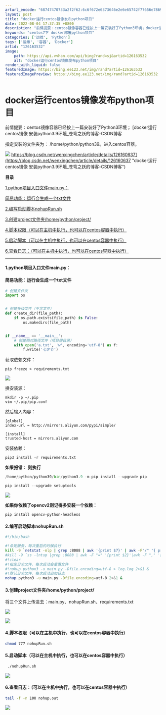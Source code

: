```yaml
---
arturl_encode: "68747470733a2f2f62:6c6f672e6373646e2e6e65742f77656e78696e676368656e2f:61727469636c652f64657461696c732f313236313633353332"
layout: post
title: "docker运行centos镜像发布python项目"
date: 2022-08-04 17:37:35 +0800
description: "前情提要：centos镜像容器已经按上一篇安装好了Python3环境；docker运行centos镜"
keywords: "centos7下 docker部署python项目"
categories: ['运维', 'Python']
tags: ['运维', '容器', 'Docker']
artid: "126163532"
image:
    path: https://api.vvhan.com/api/bing?rand=sj&artid=126163532
    alt: "docker运行centos镜像发布python项目"
render_with_liquid: false
featuredImage: https://bing.ee123.net/img/rand?artid=126163532
featuredImagePreview: https://bing.ee123.net/img/rand?artid=126163532
---
```


# docker运行centos镜像发布python项目

前情提要：centos镜像容器已经按上一篇安装好了Python3环境；
[docker运行centos镜像 安装python3.9环境\_苍穹之跃的博客-CSDN博客

指定安装的文件夹为： /home/python/python39。进入centos容器。

![](https://i-blog.csdnimg.cn/blog_migrate/be19846480ab44ce477585fc567aeaa0.png)
https://blog.csdn.net/wenxingchen/article/details/126160637](https://blog.csdn.net/wenxingchen/article/details/126160637 "docker运行centos镜像 安装python3.9环境_苍穹之跃的博客-CSDN博客")

**目录**

[1.python项目入口文件main.py：](#%C2%A01.python%E9%A1%B9%E7%9B%AE%E5%85%A5%E5%8F%A3%E6%96%87%E4%BB%B6main.py%EF%BC%9A)

[简易功能：运行会生成一个txt文件](#%C2%A0%20%C2%A0%20%E7%AE%80%E6%98%93%E5%8A%9F%E8%83%BD%EF%BC%9A%E8%BF%90%E8%A1%8C%E4%BC%9A%E7%94%9F%E6%88%90%E4%B8%80%E4%B8%AAtxt%E6%96%87%E4%BB%B6)

[2.编写启动脚本nohupRun.sh](#2.%E7%BC%96%E5%86%99%E5%90%AF%E5%8A%A8%E8%84%9A%E6%9C%ACnohupRun.sh)

[3.创建project文件夹/home/python/project/](#3.%E5%88%9B%E5%BB%BAproject%E6%96%87%E4%BB%B6%E5%A4%B9%2Fhome%2Fpython%2Fproject%2F%C2%A0)

[4.脚本权限（可以在主机中执行，也可以在centos容器中执行）](#4.%E8%84%9A%E6%9C%AC%E6%9D%83%E9%99%90%EF%BC%88%E5%8F%AF%E4%BB%A5%E5%9C%A8%E4%B8%BB%E6%9C%BA%E4%B8%AD%E6%89%A7%E8%A1%8C%EF%BC%8C%E4%B9%9F%E5%8F%AF%E4%BB%A5%E5%9C%A8centos%E5%AE%B9%E5%99%A8%E4%B8%AD%E6%89%A7%E8%A1%8C%EF%BC%89)

[5.启动脚本（可以在主机中执行，也可以在centos容器中执行）](#%C2%A05.%E5%90%AF%E5%8A%A8%E8%84%9A%E6%9C%AC%EF%BC%88%E5%8F%AF%E4%BB%A5%E5%9C%A8%E4%B8%BB%E6%9C%BA%E4%B8%AD%E6%89%A7%E8%A1%8C%EF%BC%8C%E4%B9%9F%E5%8F%AF%E4%BB%A5%E5%9C%A8centos%E5%AE%B9%E5%99%A8%E4%B8%AD%E6%89%A7%E8%A1%8C%EF%BC%89)

[6.查看日志：（可以在主机中执行，也可以在centos容器中执行）](#6.%E6%9F%A5%E7%9C%8B%E6%97%A5%E5%BF%97%EF%BC%9A%EF%BC%88%E5%8F%AF%E4%BB%A5%E5%9C%A8%E4%B8%BB%E6%9C%BA%E4%B8%AD%E6%89%A7%E8%A1%8C%EF%BC%8C%E4%B9%9F%E5%8F%AF%E4%BB%A5%E5%9C%A8centos%E5%AE%B9%E5%99%A8%E4%B8%AD%E6%89%A7%E8%A1%8C%EF%BC%89)

---

#### 1.python项目入口文件main.py：

#### 简易功能：运行会生成一个txt文件

```python
# 创建文件夹
import os


# 创建多级文件（不含文件）
def create_dir(file_path):
    if os.path.exists(file_path) is False:
        os.makedirs(file_path)


if __name__ == '__main__':
    # 创建相对路径文件（项目根目录）
    with open('a.txt', 'w', encoding='utf-8') as f:
        f.write('七夕节')
```

获取依赖文件：

```
pip freeze > requirements.txt
```

![](https://i-blog.csdnimg.cn/blog_migrate/abba2035ca31caa3bb77954e66c2d978.png)

换安装源：

```
mkdir -p ~/.pip
vim ~/.pip/pip.conf
```

然后输入内容：

```
[global]
index-url = http://mirrors.aliyun.com/pypi/simple/

[install]
trusted-host = mirrors.aliyun.com
```

安装依赖：

```
pip3 install -r requirements.txt
```

**如果报错： 则执行**

```python
/home/python/python39/bin/python3.9 -m pip install --upgrade pip
```

```python
pip install --upgrade setuptools
```

![](https://i-blog.csdnimg.cn/blog_migrate/913fdf99d3a623f19b7df606405e0016.png#pic_center)

**如果你依赖了opencv2则记得多安装一个依赖：**

```
pip install opencv-python-headless
```

#### 2.编写启动脚本nohupRun.sh

```bash
#!/bin/bash

#!杀死服务，每次重启的时候执行
kill -9 `netstat -nlp | grep :8088 | awk '{print $7}' | awk -F"/" '{ print $1 }'`
#kill -9 `ss -lntup |grep :8088 | awk -F "=" '{print $2}'|awk -F "," '{print $1}'`
#!clear
#!指定日志文件，每次启动会重置文件
#!nohup python3 -u main.py -Dfile.encoding=utf-8 > log.log 2>&1 &
#!默认日志文件，每次启动追加日志
nohup python3 -u main.py -Dfile.encoding=utf-8 2>&1 &
```

#### 3.创建project文件夹/home/python/project/

将三个文件上传进去：main.py、nohupRun.sh、requirements.txt

![](https://i-blog.csdnimg.cn/blog_migrate/d90ae8e673f0e3bc63aac24d72482dd1.png)

![](https://i-blog.csdnimg.cn/blog_migrate/491def0e99275496c3eec97eb6dadb8e.png)

#### 4.脚本权限（可以在主机中执行，也可以在centos容器中执行）

```bash
chmod 777 nohupRun.sh
```

#### 5.启动脚本（可以在主机中执行，也可以在centos容器中执行）

```bash
 ./nohupRun.sh
```

![](https://i-blog.csdnimg.cn/blog_migrate/8887988bdf2e6916c322213c86a18d61.png)

#### 6.查看日志：（可以在主机中执行，也可以在centos容器中执行）

```bash
tail -f -n 100 nohup.out
```

![](https://i-blog.csdnimg.cn/blog_migrate/ce8b9ba954967c0fa31961f11161610c.png)